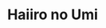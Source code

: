 --- 
title: "Haiiro no Umi"
publishdate: "2019-9-29T16:48:46+02:00"
src: "https://365manga.net/manga/haiiro-no-umi"
image: "https://data.365manga.net/images/thumbnails/1634-haiiro-no-umi.jpg"
description: "The forbidden love between a samurai and a craftsman."
---